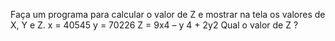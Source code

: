 Faça um programa para calcular o valor de Z e mostrar na tela os valores de X, Y e Z. x = 40545 y = 70226 Z = 9x4 – y 4 + 2y2 
Qual o valor de Z ? 
